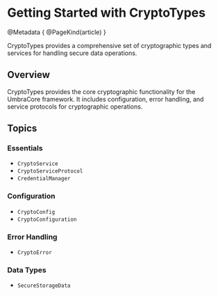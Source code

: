 # Getting Started with CryptoTypes

@Metadata {
    @PageKind(article)
}

CryptoTypes provides a comprehensive set of cryptographic types and services for handling secure data operations.

## Overview

CryptoTypes provides the core cryptographic functionality for the UmbraCore framework. It includes configuration, error handling, and service protocols for cryptographic operations.

## Topics

### Essentials

- ``CryptoService``
- ``CryptoServiceProtocol``
- ``CredentialManager``

### Configuration

- ``CryptoConfig``
- ``CryptoConfiguration``

### Error Handling

- ``CryptoError``

### Data Types

- ``SecureStorageData``
